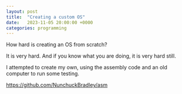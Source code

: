 ```yaml
---
layout: post
title:  "Creating a custom OS"
date:   2023-11-05 20:00:00 +0000
categories: programming
---
```



How hard is creating an OS from scratch?

It is very hard. And if you know what you are doing, it is very hard still.

I attempted to create my own, using the assembly code and an old computer to run some testing.

https://github.com/NunchuckBradley/asm
